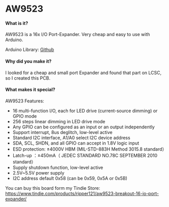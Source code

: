 # AW9523
#### What is it?
AW9523 is a 16x I/O Port-Expander. Very cheap and easy to use with Arduino.

Arduino Library: [Github](https://github.com/adafruit/Adafruit_AW9523)


#### Why did you make it?
I looked for a cheap and small port Expander and found that part on LCSC, so I created this PCB.

#### What makes it special?
AW9523 Features:

- 16 multi-function I/O, each for LED drive (current-source dimming) or GPIO mode
- 256 steps linear dimming in LED drive mode
- Any GPIO can be configured as an input or an output independently
- Support interrupt, 8us deglitch, low-level active
- Standard I2C interface, A1/A0 select I2C device address
- SDA, SCL, SHDN, and all GPIO can accept in 1.8V logic input
- ESD protection: ±4000V HBM (MIL-STD-883H Method 3015.8 standard）
- Latch-up ：±450mA（ JEDEC STANDARD NO.78C SEPTEMBER 2010 standard）
- Supply shutdown function, low-level active
- 2.5V~5.5V power supply
- I2C address default 0x58 (can be 0x59, 0x5A or 0x5B)

You can buy this board form my Tindie Store: https://www.tindie.com/products/ripper121/aw9523-breakout-16-io-port-expander/

